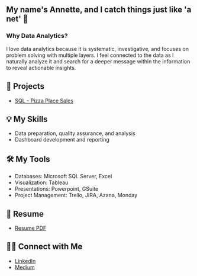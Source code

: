 ## My name's Annette, and I catch things just like 'a net' 🥁

### Why Data Analytics? 
I love data analytics because it is systematic, investigative, and focuses on problem solving with multiple layers. I feel connected to the data as I naturally analyze it and search for a deeper message within the information to reveal actionable insights. 
<!--
**annetteorrick/annetteorrick** is a ✨ _special_ ✨ repository because its `README.md` (this file) appears on your GitHub profile.
--> 

## 📍 Projects 
- [SQL - Pizza Place Sales](https://github.com/annetteorrick/Pizza-Place-Sales)


## 💡 My Skills
- Data preparation, quality assurance, and analysis
- Dashboard development and reporting


## 🛠️ My Tools
- Databases: Microsoft SQL Server, Excel
- Visualization: Tableau
- Presentations: Powerpoint, GSuite
- Project Management: Trello, JIRA, Azana, Monday

## 🌟 Resume 
- [Resume PDF](https://github.com/annetteorrick/Resume) 


## 👋🏼 Connect with Me 
- [LinkedIn](https://www.linkedin.com/in/annette-orrick-12a579138/ "LinkedIn")
- [Medium](https://medium.com/@thenetta101 "Medium") 
